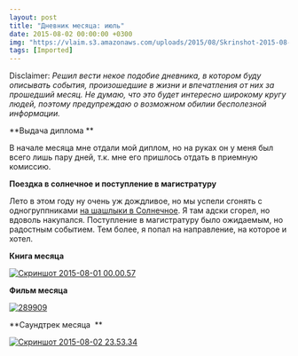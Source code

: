 ```yaml
---
layout: post
title: "Дневник месяца: июль"
date: 2015-08-02 00:00:00 +0300
img: "https://vlaim.s3.amazonaws.com/uploads/2015/08/Skrinshot-2015-08-01-00.00.57.png"
tags: [Imported]
---
```


Disclaimer:
_Решил вести некое подобие дневника, в котором буду описывать события, произошедшие в жизни и впечатления от них за прошедший месяц. Не думаю, что это будет интересно широкому кругу людей, поэтому предупреждаю о возможном обилии бесполезной информации._

**Выдача диплома **

В начале месяца мне отдали мой диплом, но на руках он у меня был всего лишь пару дней, т.к. мне его пришлось отдать в приемную комиссию.

**Поездка в солнечное и поступление в магистратуру**

Лето в этом году ну очень уж дождливое, но мы успели сгонять с одногруппниками [на шашлыки в Солнечное](https://blog.alexeyev.me/2015/07/solnechnoe/ "Солнечное"). Я там адски сгорел, но вдоволь накупался. Поступление в магистратуру было ожидаемым, но радостным событием. Тем более, я попал на направление, на которое и хотел.

**Книга месяца**

[![Скриншот 2015-08-01 00.00.57](https://vlaim.s3.amazonaws.com/uploads/2015/08/Skrinshot-2015-08-01-00.00.57.png)](https://vlaim.s3.amazonaws.com/uploads/2015/08/Skrinshot-2015-08-01-00.00.57.png)

**Фильм месяца**

[![289909](https://vlaim.s3.amazonaws.com/uploads/2015/08/289909.jpg)](https://vlaim.s3.amazonaws.com/uploads/2015/08/289909.jpg)

**Саундтрек месяца  **

[![Скриншот 2015-08-02 23.53.34](https://vlaim.s3.amazonaws.com/uploads/2015/08/Skrinshot-2015-08-02-23.53.34.png)](https://vlaim.s3.amazonaws.com/uploads/2015/08/Skrinshot-2015-08-02-23.53.34.png)